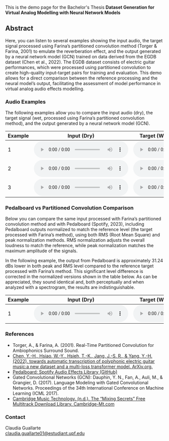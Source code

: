 This is the demo page for the Bachelor's Thesis **Dataset Generation for Virtual Analog Modelling with Neural Network Models**


## Abstract
 Here, you can listen to several examples showing the input audio, the target signal processed using Farina’s partitioned convolution method (Torger & Farina, 2001) to emulate the reverberation effect, and the output generated by a neural network model (GCN) trained on data derived from the EGDB dataset (Chen et al., 2022). The EGDB dataset consists of electric guitar performances, which were processed using partitioned convolution to create high-quality input-target pairs for training and evaluation. This demo allows for a direct comparison between the reference processing and the neural model’s output, facilitating the assessment of model performance in virtual analog audio effects modelling.


### Audio Examples
The following examples allow you to compare the input audio (dry), the target signal (wet, processed using Farina’s partitioned convolution method), and the output generated by a neural network model (GCN).

| Example | Input (Dry) | Target (Wet, Farina's Partitioned) | Model Output |
|---------|-------------|-------------------------|--------------|
| 1 | <audio src="Audio_Examples\inp_44100\01_SaxophoneCloseMic1.wav" controls preload></audio> | <audio src="Audio_Examples\Partitioned_outputs\01_SaxophoneCloseMic1.wav" controls preload></audio> | <audio src="Audio_Examples\Model_outputs\procesado_01_SaxophoneCloseMic1.wav" controls preload></audio> |
| 2 | <audio src="Audio_Examples\inp_44100\2.wav" controls preload></audio> | <audio src="Audio_Examples\Partitioned_outputs\2.wav" controls preload></audio> | <audio src="Audio_Examples\Model_outputs\procesado_2.wav" controls preload></audio> |
| 3 | <audio src="Audio_Examples\inp_44100\10_Piano.wav" controls preload></audio> | <audio src="Audio_Examples\Partitioned_outputs\10_Piano.wav" controls preload></audio> | <audio src="Audio_Examples\Model_outputs\procesado_10_Piano.wav" controls preload></audio> |

### Pedalboard vs Partitioned Convolution Comparison
Below you can compare the same input processed with Farina’s partitioned convolution method and with Pedalboard (Spotify, 2023), including Pedalboard outputs normalized to match the reference level (the target processed with Farina’s method), using both RMS (Root Mean Square) and peak normalization methods. RMS normalization adjusts the overall loudness to match the reference, while peak normalization matches the maximum amplitude of the signals.

In the following example, the output from Pedalboard is approximately 31.24 dBs lower in both peak and RMS level compared to the reference target processed with Farina’s method. This significant level difference is corrected in the normalized versions shown in the table below. As can be appreciated, they sound identical and, both perceptually and when analyzed with a spectrogram, the results are indistinguishable.

| Example | Input (Dry) | Target (Wet, Farina's Partitioned) | Target (Wet, Pedalboard) | Target (Wet, Pedalboard Norm Peak) | Target (Wet, Pedalboard Norm RMS) |
|---------|------------------|----------------------|---------------------|---------------------|---------------------|
| 1 | <audio src="githubpage_pedal_farina/12_input.wav" controls preload></audio> | <audio src="githubpage_pedal_farina/farina/12.wav" controls preload></audio> | <audio src="githubpage_pedal_farina/nonorm/12.wav" controls preload></audio> | <audio src="githubpage_pedal_farina/12_pedal_norm_peak.wav" controls preload></audio> | <audio src="githubpage_pedal_farina/12_pedal_norm_rms.wav" controls preload></audio> | 


### References 

- Torger, A., & Farina, A. (2001). Real-Time Partitioned Convolution for Ambiophonics Surround Sound. 
- [Chen, Y.-H., Hsiao, W.-Y., Hsieh, T.-K., Jang, J.-S. R., & Yang, Y.-H. (2022). towards automatic transcription of polyphonic electric guitar music:a new dataset and a multi-loss transformer model. ArXiv.org.](http://arxiv.org/abs/2202.09907)
- [Pedalboard: Spotify Audio Effects Library (GitHub)](https://github.com/spotify/pedalboard)
- Gated Convolutional Networks (GCN): Dauphin, Y. N., Fan, A., Auli, M., & Grangier, D. (2017). Language Modeling with Gated Convolutional Networks. Proceedings of the 34th International Conference on Machine Learning (ICML 2017).
- [Cambridge Music Technology. (n.d.). The “Mixing Secrets” Free Multitrack Download Library. Cambridge-Mt.com](https://cambridge-mt.com/ms/mtk/) 


### Contact 
Claudia Guallarte   
claudia.guallarte01@estudiant.upf.edu
